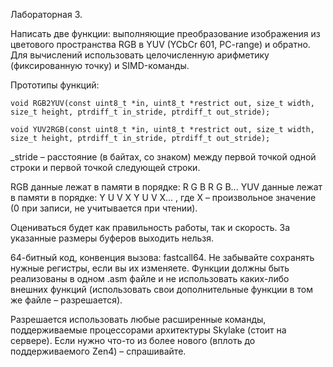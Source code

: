 Лабораторная 3.

Написать две функции: выполняющие преобразование изображения из цветового пространства RGB в YUV (YCbCr 601, PC-range) и обратно. Для вычислений использовать целочисленную арифметику (фиксированную точку) и SIMD-команды.

Прототипы функций:

```
void RGB2YUV(const uint8_t *in, uint8_t *restrict out, size_t width, size_t height, ptrdiff_t in_stride, ptrdiff_t out_stride);
```

```
void YUV2RGB(const uint8_t *in, uint8_t *restrict out, size_t width, size_t height, ptrdiff_t in_stride, ptrdiff_t out_stride);
```

\_stride – расстояние (в байтах, со знаком) между первой точкой одной строки и первой точкой следующей строки.

RGB данные лежат в памяти в порядке: R G B R G B...
YUV данные лежат в памяти в порядке: Y U V X Y U V X... , где X – произвольное значение (0 при записи, не учитывается при чтении).

Оцениваться будет как правильность работы, так и скорость. За указанные размеры буферов выходить нельзя.

64-битный код, конвенция вызова: fastcall64. Не забывайте сохранять нужные регистры, если вы их изменяете. Функции должны быть реализованы в одном .asm файле и не использовать каких-либо внешних функций (использовать свои дополнительные функции в том же файле – разрешается).

Разрешается использовать любые расширенные команды, поддерживаемые процессорами архитектуры Skylake (стоит на сервере). Если нужно что-то из более нового (вплоть до поддерживаемого Zen4) – спрашивайте.

